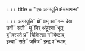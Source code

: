+++
title = "२० अगव्यूति क्षेत्रमागन्म"

+++
अगव्यूति᳓ क्षे᳓त्रम् आ᳓गन्म देवा  
उर्वी᳓ सती᳓ भू᳓मिर् अंहूरणा᳓भूत्  
बृ᳓हस्पते प्र᳓ चिकित्सा ग᳓विष्टाव्  
इत्था᳓ सते᳓ जरित्र᳓ इन्द्र प᳓न्थाम्